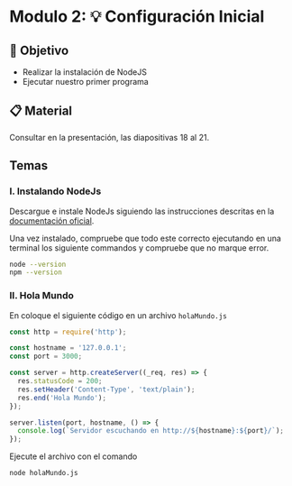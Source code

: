 # Modulo 2: :bulb: Configuración Inicial

## :book: Objetivo

- Realizar la instalación de NodeJS
- Ejecutar nuestro primer programa

## :clipboard: Material

Consultar en la presentación, las diapositivas 18 al 21.

## Temas

### I. Instalando NodeJs

Descargue e instale NodeJs siguiendo las instrucciones descritas en la [documentación oficial](https://nodejs.org/es/download/).

Una vez instalado, compruebe que todo este correcto ejecutando en una terminal los siguiente commandos y compruebe que no marque error.

```bash
node --version
npm --version
```

### II. Hola Mundo

En coloque el siguiente código en un archivo ```holaMundo.js```

```js
const http = require('http');

const hostname = '127.0.0.1';
const port = 3000;

const server = http.createServer((_req, res) => {
  res.statusCode = 200;
  res.setHeader('Content-Type', 'text/plain');
  res.end('Hola Mundo');
});

server.listen(port, hostname, () => {
  console.log(`Servidor escuchando en http://${hostname}:${port}/`);
});

```

Ejecute el archivo con el comando

```bash
node holaMundo.js
```
